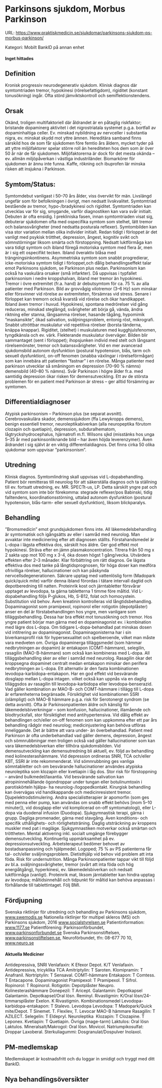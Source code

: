 # Parkinsons sjukdom, Morbus Parkinson

URL: https://www.praktiskmedicin.se/sjukdomar/parkinsons-sjukdom-ps-morbus-parkinson/



Kategori: Mobilt BankID på annan enhet

#### Inget hittades

## Definition

Kronisk progressiv neurodegenerativ sjukdom. Klinisk diagnos där symtomtriaden tremor, hypokinesi (rörelsefattigdom), rigiditet (konstant tonusökning) ingår. Ofta störd jämviktskontroll och semiflektionstendens.

## Orsak

Okänd, troligen multifaktoriell där åldrandet är en påtaglig riskfaktor; bristande dopaminerg aktivitet i det nigrostriatala systemet p.g.a. bortfall av dopaminhaltiga celler. Ev. minskad nybildning av nervceller i substantia nigra, ev. minskat skydd mot yttre ämnen. Hereditära samband finns särskild hos de som får sjukdomen före femtio års åldern, mycket tyder på att yttre miljöfaktorer spelar större roll än herediteten hos dem som är över 50 år när de får sjukdomen. Miljöfaktorerna är dock för det mesta okända – ev. allmän miljöpåverkan i västliga industriländer. Biomarkörer för sjukdomen är ännu inte funna. Kaffe, rökning och ibuprofen lär minska risken att insjukna i Parkinson.

## Symtom/Status:

Symtomdebut vanligast i 50–70 års ålder, viss övervikt för män. Livslängd ungefär som för befolkningen i övrigt, men nedsatt livskvalitet.
Symtomtriad bestående av tremor, hypo-/bradykinesi och rigiditet. Symtomtriaden kan utvecklas var för sig, smygande, varför diagnostiken kan vara svår initialt. Debuten är ofta ensidig. I prekliniska fasen, innan symtomtriaden visat sig, debuterar sjukdomen ofta med ospecifika symtom som stelhet, lätt tremor och balanssvårigheter (med nedsatta posturala reflexer). Symtombilden kan visa stor variation mellan olika individer initialt. Redan tidigt i förloppet är det vanligt med psykisk trötthet, depression, ångest, kognitiv svikt och sömnstörningar liksom smärta och förstoppning. Nedsatt luktförmåga kan vara tidigt symtom och ibland föregå motoriska symtom med flera år, men är i sig ett ospecifikt tecken. Ibland överaktiv blåsa med trängningsinkontinens. Asymmetriska symtom som snabbt progredierar, icke-motoriska symtom tidigt i förloppet,och dålig behandlingseffekt talar emot Parkinsons sjukdom, se Parkinson plus nedan.
Parkinsonism kan också ha vaskulära orsaker (små infarkter). Då uppvisas i typfallet parkinsonism i nedre kroppshalvan, ibland mer tremor än hypokinesi.
Tremor i övre extremitet (fr.a. hand) är debutsymtom för ca. 75 % av alla patienter med Parkinson. Bild av grovvågig vilotremor (3–6 Hz) som minskar eller försvinner vid rörelse av extremiteten, försämras vid stress. Senare i förloppet kan tremorn också kvarstå vid rörelse och ökar handikappet. Ibland även tremor i huvud.
Hypokinesi, spontana medrörelser vid gång reduceras, minskad steglängd, svårigheter att börja gå, vända, ändra riktning eller stanna, långsamma rörelser, hasande tågång, hypomimik ”maskansikte”, ökad salivation, sväljningsproblem, entonig röst, mikrografi. Snabbt uttröttbar muskulatur vid repetitiva rörelser (borsta tänderna, knäppa knappar).
Rigiditet, (stelhet) i muskulaturen med kugghjulsfenomen, tyngdkänsla och ev. värk. Flekterande muskulatur överväger.
Bilden blir sammantaget (sent i förloppet); ihopsjunken individ med stelt och långsamt rörelsemönster, tremor och balanssvårigheter.
Vid en mer avancerad sjukdomsbild autonom dysfunktion (postural hypotension, blås, tarm och sexuell dysfunktion), on-off fenomen (snabba växlingar i rörelseförmågan) som kan innebära att patienten ”fastnar” i en rörelse. Många patienter med parkinson utvecklar så småningom en depression (70–90 % nämns) demensbild (40–80 % nämns).
Svår Parkinson i högre ålder fr.a. med samtidig depression ökar risken för demensutveckling.
Ett av de största problemen för en patient med Parkinson är stress – ger alltid försämring av symtomen.

## Differentialdiagnoser

Atypisk parkinsonism – Parkinson plus (se separat avsnitt). Cerebrovaskulära skador, demenssjukdom (ffa Lewykropps demens), benign essentiell tremor, neuroleptikabiverkan (alla neuropeptika förutom clozapin och quetiapin), depression, subduralhematom, lågtryckshydrocephalus, hjärnatrofi m.fl. Wilsons sjkd (misstänks hos unga 5–35 år med parkinsonliknande bild – har även höjda leverenzymer). Även åldrandet i sig självt är en viktig differentialdiagnos. Det finns cirka 50 olika sjukdomar som uppvisar ”parkinsonism”.

## Utredning

Klinisk diagnos. Symtomlindring skall uppvisas vid L-dopabehandling. Patient bör remitteras till neurolog för att säkerställa diagnos och ta ställning till ev. fortsatt utredning, ev. MR. SPECTt-us, LP. Detta särskilt yngre pat och vid symtom som inte bör förekomma: stegrade reflexer/pos Babinski, tidig falltendens, koordinationsstörning, uttalad autonom dysfunktion (postural hypotension, blås-tarm- eller sexuell dysfunktion), liksom blickparalys.

## Behandling

”Bromsmedicin” emot grundsjukdomen finns inte. All läkemedelsbehandling är symtomatisk och igångsätts av eller i samråd med neurolog. Man avvaktar inte medicinering efter att diagnosen ställts.
Förstahandsmedel är L-dopa i lägsta effektiva dos, särskilt hos äldre. Ger god effekt mot hypokinesi. Sträva efter en jämn plasmakoncentration. Titrera från 50 mg x 2 sakta upp mot 100 mg x 3-4, öka dosen högst 1 gång/vecka. Utvärdera effekten efter 2–3 månader. Klar förbättring om rätt diagnos. Ge lägsta effektiva dos med tanke på långtidsprognosen, för höga doser kan medföra ofrivilliga rörelser, hallucinationer och kan påskynda nervcellsdegenerationen. Säkrare upptag med vattenlöslig form (Madopark quick/quick mite) varför denna ibland förordas i tätare intervall dagtid och depotberedning till natten. Proteinrik kost och järntabletter försvårar upptaget av levodopa, ta gärna tabletterna 1 timme före måltid.
Vid L-dopabehandling följs P-glukos, Hb, S-B12, folat och homocystein. Substitution vid behov. Även kreatinin kontrolleras vid långtidsbehandling.
Dopaminagonist som pramipexol, ropinorol eller rotigotin (depotplåster) anser en del är förstabehandlingen hos yngre, men vanligare som tilläggsbehandling. Dessa har bra effekt mot tonusökning och tremor. Hos yngre patient börjar man gärna med en dopaminagonist ev. i kombination med lägre dos L-dopa. Om tidigare L-dopa-behandlad pat minskas dosen vid intitrering av dopaminagonist. Dopaminagonisterna har i sin biverkansprofil risk för hypersexualitet och spelberoende, vilket man måste vara medveten om.
Övriga dopaminerga tilläggsmedel (som hämmar nedbrytningen av dopamin) är entakapon (COMT-hämmare), selegilin, rasagilin (MAO-B-hämmare) som också kan kombineras med L-dopa. All tilläggsbehandling sker av eller i samråd med neurolog. Rasagilin ökar det kroppsegna dopaminet centralt medan entakapon minskar den perifera nedbrytningen av L-dopa. Ett alternativ är den fasta kombinationen levodopa-karbidopa-entakapon. Har en god effekt vid besvärande dosglapp mellan L-dopa intagen. vilket också kan uppnås via en daglig tilläggsdos av rasagilin till levodopa-karbidopa eller levodopa-benserazid. Vad gäller kombination av MAO-B- och COMT-hämmare i tillägg till L-dopa är erfarenheterna begränsade. Försiktighet vid kombinationen SSRI (olämpligt) och MAO-B hämmare p.g.a. risk för Serotonergt syndrom (se detta avsnitt).
Ofta är Parkinsonpatienten äldre och känslig för läkemedelsbiverkningar – som konfusion, hallucinationer, illamående och blodtrycksfall, stor försiktighet med antihypertensiva. Vid dålig effekt av behandlingen och/eller on-off fenomen som kan uppkomma efter ett par års behandling rådgör med neurolog; medicinjustering kan behöva utföras inneliggande. Det är bättre att vara under- än överbehandlad.
Patient med Parkinson är ofta underbehandlad vad gäller demens, depression, ångest och sömnrubbningar men troligen också vad gäller hallucinationer som kan vara läkemedelsbiverkan eller tillhöra sjukdomsbilden. Vid demensutveckling kan demensutredning bli aktuell, ev. följd av behandling med kolinesterashämmare. Vid depression ordineras SNRI, TCA och/eller KBT, SSRI är inte rekommenderat. Vid sömnrubbning ges vanliga sömntabletter och om besvärande hallucinationer användes atypiska neuroleptika som klozapin eller kvetiapin i låg dos. Stor risk för förstoppning – använd bulkmedel/laxantia. Vid besvärande salivation kan atropininnehållande ögondroppar under tungan eller botulinumtoxin i parotiskörteln hjälpa- ha neurolog-/logopedkontakt.
Kirurgisk behandling kan övervägas vid handikappande och medicinresistent tremor. Djupelektrodstimulering. Andra specialistterapier är apomorfin (som ges med penna eller pump, kan användas om snabb effekt behövs [inom 5–10 minuter]), vid dosglapp eller vid komplicerad on-off symtomatologi), eller L-dopa via duodenal infusion (Duodopa).
Sjukgymnastisk terapi, gärna i grupp. Dagliga promenader, gärna med stavgång. Även konditions- och specifik uthållighets- och rörlighetsträning. Daglig utsträckning av kroppens muskler med pat i magläge. Sjukgymnastiken motverkar också smärtan och tröttheten.
Mental aktivering inkl. socialt umgänge förebygger demensutveckling. Kontinuerlig uppmärksamhet på ev. depressionsutveckling.
Arbetsterapeut bedömer behovet av bostadsanpassning och hjälpmedel.
Logoped; 75 % av PS patienterna får tal- och/eller sväljningsproblem.
Dietisthjälp vid behov vid problem att inta föda. Risk för undernutrition. Många Parkinsonpatienter tappar vikt till följd av bl.a. sväljningssvårigheter, tremor (svårt att inta föda och hög energiåtgång), hyperkinesi, ev. läkemedelsbiverkan och nedsatt luktförmåga (vanligt). Proteinrik mat, liksom järntabletter kan hindra upptag av levodopa; måltidsinnehåll och tidpunkt för måltid kan behöva anpassas i förhållande till tablettintaget. Följ BMI.

## Fördjupning

Svenska riktlinjer för utredning och behandling av Parkinsons sjukdom, www.swemodis.se
Nationella riktlinjer för multipel skleros (MS) och Parkinsons sjukdom, 2016 www.socialstyrelsen.se
Patientinformation: www.1177.se
Patientförening: Parkinsonförbundet, www.parkinsonforbundet.se Svenska Parkinsonstiftelsen, www.parkinsonstiftelsen.se, Neuroförbundet, tfn: 08-677 70 10, www.neuro.se

#### Aktuella Mediciner

Antidepressiva, SNRI
Venlafaxin: K Efexor Depot. K/T Venlafaxin.
Antidepressiva, tricyklika TCA
Amitriptylin: T Saroten.
Klomipramin: T Anafranil.
Nortriptylin: T Sensaval.
COMT-hämmare
Entakapon: T Comtess. T Entacapone.
Dopaminagonist
Pramipexol: T Pramipexol. T Sifrol.
Ropinorol: T Ropinorol.
Rotigotin: Depotplåster Neupro.
Kolinesterashämmare
Donepezil: T Aricept.
Galantamin: Depotkapsel Galantamin. Depotkapsel/Oral lösn. Reminyl.
Rivastigmin: K/Oral lösn/24-timmarsplåster Exelon. K Rivastigmin.
Kombinationsmedel
Levodopa-karbidopa-entakapon: T Stalevo.
Levodopa
Levodopa: T Madopark/Quick mite/Depot. T Sinemet. T. Flexilev, T. Levocar
MAO-B hämmare
Rasagilin: T AZILECT.
Selegelin: T Eldepryl.
Neuroleptika 
Klozapin: T Clozapine. T Leponex.
Kvetiapin: T Quetiapin.
Övriga (mage-tarm)
Laktulos: Oral lösn Laktulos.
Mineralsalt/Makrogol: Oral lösn. Movicol.
Natriumpikosulfat: Droppar Laxoberal.
Sterkuliagummi: Dosgranulat/Dospulver Inolaxol.

## PM-medlemskap

Medlemskapet är kostnadsfritt och du loggar in smidigt och tryggt med ditt BankID.

## Nya behandlingsöversikter

